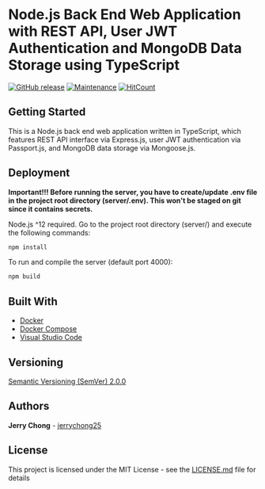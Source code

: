 # Node.js Back End Web Application with REST API, User JWT Authentication and MongoDB Data Storage using TypeScript

[![GitHub release](https://img.shields.io/github/release/jerrychong25/node-express-mongo-passport-jwt-typescript.svg)](https://gitHub.com/jerrychong25/node-express-mongo-passport-jwt-typescript/releases/)
[![Maintenance](https://img.shields.io/badge/Maintained%3F-yes-green.svg)](https://github.com/jerrychong25/node-express-mongo-passport-jwt-typescript/graphs/commit-activity)
[![HitCount](http://hits.dwyl.com/jerrychong25/node-express-mongo-passport-jwt-typescript.svg)](http://hits.dwyl.com/jerrychong25/node-express-mongo-passport-jwt-typescript)

## Getting Started

This is a Node.js back end web application written in TypeScript, which features REST API interface via Express.js, user JWT authentication via Passport.js, and MongoDB data storage via Mongoose.js.

## Deployment
**Important!!! Before running the server, you have to create/update .env file in
the project root directory (server/.env). This won't be staged on git since
it contains secrets.**

Node.js ^12 required.
Go to the project root directory (server/) and execute the following commands:
```bash
npm install
```

To run and compile the server (default port 4000):
```bash
npm build
```

## Built With

* [Docker](https://www.docker.com/)
* [Docker Compose](https://docs.docker.com/compose/)
* [Visual Studio Code](https://code.visualstudio.com/)

## Versioning

[Semantic Versioning (SemVer) 2.0.0](http://semver.org/)

## Authors

**Jerry Chong** - [jerrychong25](https://github.com/jerrychong25)

## License

This project is licensed under the MIT License - see the [LICENSE.md](LICENSE.md) file for details

